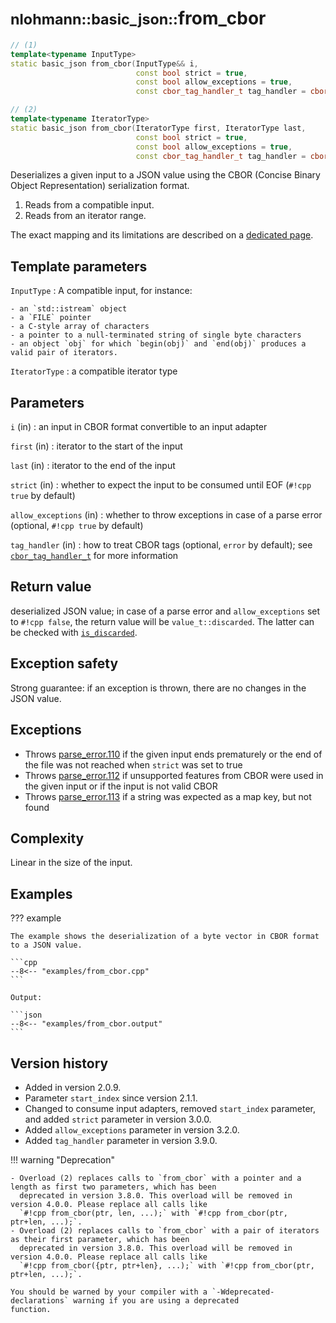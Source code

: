 # <small>nlohmann::basic_json::</small>from_cbor

```cpp
// (1)
template<typename InputType>
static basic_json from_cbor(InputType&& i,
                            const bool strict = true,
                            const bool allow_exceptions = true,
                            const cbor_tag_handler_t tag_handler = cbor_tag_handler_t::error);

// (2)
template<typename IteratorType>
static basic_json from_cbor(IteratorType first, IteratorType last,
                            const bool strict = true,
                            const bool allow_exceptions = true,
                            const cbor_tag_handler_t tag_handler = cbor_tag_handler_t::error);
```

Deserializes a given input to a JSON value using the CBOR (Concise Binary Object Representation) serialization format.

1. Reads from a compatible input.
2. Reads from an iterator range.

The exact mapping and its limitations are described on a [dedicated page](../../features/binary_formats/cbor.md).

## Template parameters

`InputType`
:   A compatible input, for instance:
    
    - an `std::istream` object
    - a `FILE` pointer
    - a C-style array of characters
    - a pointer to a null-terminated string of single byte characters
    - an object `obj` for which `begin(obj)` and `end(obj)` produces a valid pair of iterators.

`IteratorType`
:   a compatible iterator type

## Parameters

`i` (in)
:   an input in CBOR format convertible to an input adapter

`first` (in)
:   iterator to the start of the input

`last` (in)
:   iterator to the end of the input

`strict` (in)
:   whether to expect the input to be consumed until EOF (`#!cpp true` by default)

`allow_exceptions` (in)
:   whether to throw exceptions in case of a parse error (optional, `#!cpp true` by default)

`tag_handler` (in)
:   how to treat CBOR tags (optional, `error` by default); see [`cbor_tag_handler_t`](cbor_tag_handler_t.md) for more
    information

## Return value

deserialized JSON value; in case of a parse error and `allow_exceptions` set to `#!cpp false`, the return value will be
`value_t::discarded`.  The latter can be checked with [`is_discarded`](is_discarded.md).

## Exception safety

Strong guarantee: if an exception is thrown, there are no changes in the JSON value.

## Exceptions
 
- Throws [parse_error.110](../../home/exceptions.md#jsonexceptionparse_error110) if the given input ends prematurely or
  the end of the file was not reached when `strict` was set to true
- Throws [parse_error.112](../../home/exceptions.md#jsonexceptionparse_error112) if unsupported features from CBOR were
  used in the given input or if the input is not valid CBOR
- Throws [parse_error.113](../../home/exceptions.md#jsonexceptionparse_error113) if a string was expected as a map key,
  but not found

## Complexity

Linear in the size of the input.

## Examples

??? example

    The example shows the deserialization of a byte vector in CBOR format to a JSON value.
     
    ```cpp
    --8<-- "examples/from_cbor.cpp"
    ```
    
    Output:
    
    ```json
    --8<-- "examples/from_cbor.output"
    ```

## Version history

- Added in version 2.0.9.
- Parameter `start_index` since version 2.1.1.
- Changed to consume input adapters, removed `start_index` parameter, and added `strict` parameter in version 3.0.0.
- Added `allow_exceptions` parameter in version 3.2.0.
- Added `tag_handler` parameter in version 3.9.0.

!!! warning "Deprecation"

    - Overload (2) replaces calls to `from_cbor` with a pointer and a length as first two parameters, which has been
      deprecated in version 3.8.0. This overload will be removed in version 4.0.0. Please replace all calls like
      `#!cpp from_cbor(ptr, len, ...);` with `#!cpp from_cbor(ptr, ptr+len, ...);`.
    - Overload (2) replaces calls to `from_cbor` with a pair of iterators as their first parameter, which has been
      deprecated in version 3.8.0. This overload will be removed in version 4.0.0. Please replace all calls like
      `#!cpp from_cbor({ptr, ptr+len}, ...);` with `#!cpp from_cbor(ptr, ptr+len, ...);`.

    You should be warned by your compiler with a `-Wdeprecated-declarations` warning if you are using a deprecated
    function.

